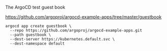 The ArgoCD test guest book

https://github.com/argoproj/argocd-example-apps/tree/master/guestbook

```
argocd app create guestbook \
  --repo https://github.com/argoproj/argocd-example-apps.git 
  --path guestbook \
  --dest-server https://kubernetes.default.svc \
  --dest-namespace default

```
